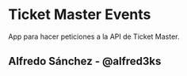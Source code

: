 # Ticket Master Events

App para hacer peticiones a la API de Ticket Master.

## Alfredo Sánchez - @alfred3ks
